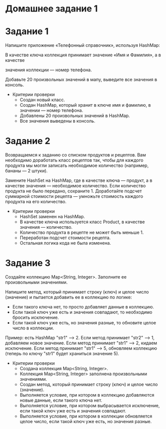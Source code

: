 # Домашнее задание 1

# Задание 1

Напишите приложение «Телефонный справочник», используя HashMap:

В качестве ключа коллекция принимает значение «Имя и Фамилия»,  а в качестве

значения коллекции — номер телефона.

Добавьте 20 произвольных значений в мапу, выведите все значения в консоль.

- Критерии проверки
    - Создан новый класс.
    - Создан HashMap, который хранит в ключе имя и фамилию, в значении — номер телефона.
    - Добавлены 20 произвольных значений в HashMap.
    - Все значения выведены в консоль.

# Задание 2

Возвращаемся к заданию со списком продуктов и рецептов. Вам необходимо доработать класс рецептов так, чтобы для каждого продукта мы могли записать необходимое количество (например, бананы — 2 штуки).

Замените HashSet на HashMap, где в качестве ключа — продукт, а в качестве значения — необходимое количество. Если количество продукта не было передано, сохраните 1.
Доработайте подсчет суммарной стоимости рецепта — умножьте стоимость каждого продукта на его количество.

- Критерии проверки
    - HashSet заменен на HashMap.
    - В качестве ключа используется класс Product, в качестве значения — количество.
    - Количество продукта в рецепте не может быть меньше 1.
    - Переработан подсчет стоимости рецепта.
    - Остальная логика кода не была изменена.

# Задание 3

Создайте коллекцию Map<String, Integer>. Заполните ее произвольными значениями.

Напишите метод, который принимает строку (ключ) и целое число (значение) и пытается добавить ее в коллекцию по логике:

- Если такого ключа нет, то просто добавляет данные в коллекцию.
- Если такой ключ уже есть и значения совпадают, то необходимо бросить исключение.
- Если такой ключ уже есть, но значения разные, то обновите целое число в коллекции.

Пример: есть HashMap "str1" —> 2.
Если метод принимает "str2" —> 1, добавляем новое значение.
Если метод принимает "str1" —> 2, кидаем исключение.
Если метод принимает "str1" —> 5, обновляем коллекцию (теперь по ключу "str1" будет храниться значение 5).

- Критерии проверки
    - Создана коллекция Map<String, Integer>.
    - Коллекция Map<String, Integer> заполнена произвольными значениями.
    - Создан метод, который принимает строку (ключ) и целое число (значение).
    - Выполняется условие, при котором в коллекцию добавляются новые данные, если такого ключа нет.
    - Выполняется условие, при котором выбрасывается исключение, если такой ключ уже есть и значения совпадают.
    - Выполняется условие, при котором в коллекции обновляется целое число, если такой ключ уже есть, но значения разные.